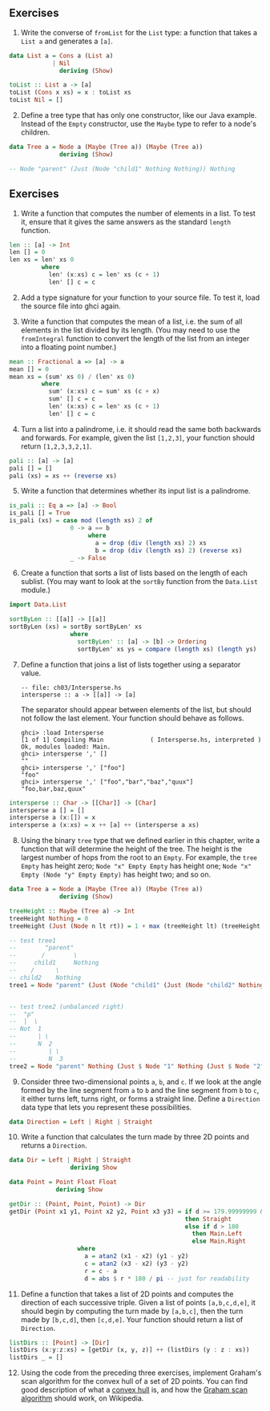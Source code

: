 
## Exercises
1. Write the converse of `fromList` for the `List` type: a function that takes a `List a` and generates a `[a]`.

```haskell
data List a = Cons a (List a)
            | Nil
              deriving (Show)

toList :: List a -> [a]
toList (Cons x xs) = x : toList xs
toList Nil = []
```

2. Define a tree type that has only one constructor, like our Java example.
   Instead of the `Empty` constructor, use the `Maybe` type to refer to a node's children.

```haskell
data Tree a = Node a (Maybe (Tree a)) (Maybe (Tree a))
              deriving (Show)

-- Node "parent" (Just (Node "child1" Nothing Nothing)) Nothing
```

## Exercises

1. Write a function that computes the number of elements in a list.
   To test it, ensure that it gives the same answers as the standard `length` function.

```haskell
len :: [a] -> Int
len [] = 0
len xs = len' xs 0
         where
           len' (x:xs) c = len' xs (c + 1)
           len' [] c = c
```

2. Add a type signature for your function to your source file.
   To test it, load the source file into ghci again.

3. Write a function that computes the mean of a list, i.e. the sum of all elements in the list divided by its length.
   (You may need to use the `fromIntegral` function to convert the length of the list from an integer into a floating point number.)

```haskell
mean :: Fractional a => [a] -> a
mean [] = 0
mean xs = (sum' xs 0) / (len' xs 0)
         where
           sum' (x:xs) c = sum' xs (c + x)
           sum' [] c = c
           len' (x:xs) c = len' xs (c + 1)
           len' [] c = c
```

4. Turn a list into a palindrome, i.e. it should read the same both backwards and forwards.
   For example, given the list `[1,2,3]`, your function should return `[1,2,3,3,2,1]`.

```haskell
pali :: [a] -> [a]
pali [] = []
pali (xs) = xs ++ (reverse xs)
```

5. Write a function that determines whether its input list is a palindrome.

```haskell
is_pali :: Eq a => [a] -> Bool
is_pali [] = True
is_pali (xs) = case mod (length xs) 2 of
                 0 -> a == b
                      where
                        a = drop (div (length xs) 2) xs
                        b = drop (div (length xs) 2) (reverse xs)
                 _ -> False
```

6. Create a function that sorts a list of lists based on the length of each sublist.
   (You may want to look at the `sortBy` function from the `Data.List` module.)

```haskell
import Data.List

sortByLen :: [[a]] -> [[a]]
sortByLen (xs) = sortBy sortByLen' xs
                 where
                   sortByLen' :: [a] -> [b] -> Ordering
                   sortByLen' xs ys = compare (length xs) (length ys)
```

7. Define a function that joins a list of lists together using a separator value.
   ```
   -- file: ch03/Intersperse.hs
   intersperse :: a -> [[a]] -> [a]
   ```

   The separator should appear between elements of the list, but should not follow the last element.
   Your function should behave as follows.

   ```
   ghci> :load Intersperse
   [1 of 1] Compiling Main             ( Intersperse.hs, interpreted )
   Ok, modules loaded: Main.
   ghci> intersperse ',' []
   ""
   ghci> intersperse ',' ["foo"]
   "foo"
   ghci> intersperse ',' ["foo","bar","baz","quux"]
   "foo,bar,baz,quux"
   ```

```haskell
intersperse :: Char -> [[Char]] -> [Char]
intersperse a [] = []
intersperse a (x:[]) = x
intersperse a (x:xs) = x ++ [a] ++ (intersperse a xs)
```

8. Using the binary `tree` type that we defined earlier in this chapter, write a function that will determine the height of the tree.
   The height is the largest number of hops from the root to an `Empty`.
   For example, the `tree Empty` has height zero; `Node "x" Empty Empty` has height one; `Node "x" Empty (Node "y" Empty Empty)` has height two; and so on.

```haskell
data Tree a = Node a (Maybe (Tree a)) (Maybe (Tree a))
              deriving (Show)

treeHeight :: Maybe (Tree a) -> Int
treeHeight Nothing = 0
treeHeight (Just (Node n lt rt)) = 1 + max (treeHeight lt) (treeHeight rt)

-- test tree1
--        "parent"
--       /        \
--     child1     Nothing
--    /      \
-- child2    Nothing
tree1 = Node "parent" (Just (Node "child1" (Just (Node "child2" Nothing Nothing)) Nothing)) Nothing


-- test tree2 (unbalanced right)
--  "p"
--  |  \
-- Not  1
--      | \
--      N  2
--         | \
--         N  3
tree2 = Node "parent" Nothing (Just $ Node "1" Nothing (Just $ Node "2" Nothing (Just $ Node "3" Nothing Nothing)))
```

9. Consider three two-dimensional points `a`, `b`, and `c`.
   If we look at the angle formed by the line segment from `a` to `b` and the line segment from `b` to `c`, it either turns left, turns right, or forms a straight line.
   Define a `Direction` data type that lets you represent these possibilities.

```haskell
data Direction = Left | Right | Straight
```

10. Write a function that calculates the turn made by three 2D points and returns a `Direction`.

```haskell
data Dir = Left | Right | Straight
                 deriving Show

data Point = Point Float Float
             deriving Show

getDir :: (Point, Point, Point) -> Dir
getDir (Point x1 y1, Point x2 y2, Point x3 y3) = if d >= 179.99999999 && d <= 180.999999
                                                 then Straight
                                                 else if d > 180
                                                   then Main.Left
                                                   else Main.Right
                   where
                     a = atan2 (x1 - x2) (y1 - y2)
                     c = atan2 (x3 - x2) (y3 - y2)
                     r = c - a
                     d = abs $ r * 180 / pi -- just for readability
```

11. Define a function that takes a list of 2D points and computes the direction of each successive triple.
    Given a list of points `[a,b,c,d,e]`, it should begin by computing the turn made by `[a,b,c]`, then the turn made by `[b,c,d]`, then `[c,d,e]`.
    Your function should return a list of `Direction`.

```haskell
listDirs :: [Point] -> [Dir]
listDirs (x:y:z:xs) = [getDir (x, y, z)] ++ (listDirs (y : z : xs))
listDirs _ = []
```

12. Using the code from the preceding three exercises, implement Graham's scan algorithm for the convex hull of a set of 2D points.
    You can find good description of what a [convex hull](http://en.wikipedia.org/wiki/Convex_hull) is, and how the [Graham scan algorithm](http://en.wikipedia.org/wiki/Graham_scan) should work, on Wikipedia.
